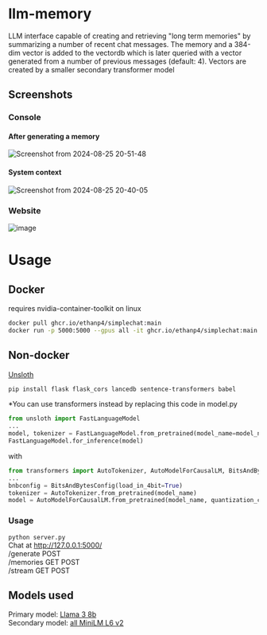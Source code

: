 # llm-memory
LLM interface capable of creating and retrieving "long term memories" by summarizing a number of recent chat messages. The memory and a 384-dim vector is added to the vectordb which is later queried with a vector generated from a number of previous messages (default: 4). Vectors are created by a smaller secondary transformer model

## Screenshots
### Console
#### After generating a memory
![Screenshot from 2024-08-25 20-51-48](https://github.com/user-attachments/assets/07c2fce6-7f37-4747-be19-bf94dd7c1182)
#### System context
![Screenshot from 2024-08-25 20-40-05](https://github.com/user-attachments/assets/165a3f91-15c0-42a0-8460-540361b2e269)
### Website
![image](https://github.com/user-attachments/assets/d96a8a06-ce3e-42d3-a6eb-74a7b8f1b0a7)

# Usage
## Docker
requires nvidia-container-toolkit on linux
```bash
docker pull ghcr.io/ethanp4/simplechat:main
docker run -p 5000:5000 --gpus all -it ghcr.io/ethanp4/simplechat:main
```

## Non-docker
[Unsloth](https://github.com/unslothai/unsloth/tree/main?tab=readme-ov-file#-installation-instructions)
```bash
pip install flask flask_cors lancedb sentence-transformers babel 
```
*You can use transformers instead by replacing this code in model.py
```py
from unsloth import FastLanguageModel
...
model, tokenizer = FastLanguageModel.from_pretrained(model_name=model_name, load_in_4bit=True, device_map="cuda")
FastLanguageModel.for_inference(model)
```
with
```py
from transformers import AutoTokenizer, AutoModelForCausalLM, BitsAndBytesConfig
...
bnbconfig = BitsAndBytesConfig(load_in_4bit=True)
tokenizer = AutoTokenizer.from_pretrained(model_name)
model = AutoModelForCausalLM.from_pretrained(model_name, quantization_config=bnbconfig, device_map="cuda")
```
### Usage
``python server.py``
<br>Chat at http://127.0.0.1:5000/
<br>/generate POST
<br>/memories GET POST
<br>/stream GET POST



## Models used
Primary model: [Llama 3 8b](https://huggingface.co/unsloth/Meta-Llama-3.1-8B-Instruct-bnb-4bit)
<br>Secondary model: [all MiniLM L6 v2](https://huggingface.co/sentence-transformers/all-MiniLM-L6-v2)

